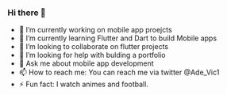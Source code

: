 ### Hi there 👋


- 🔭 I’m currently working on mobile app proejcts
- 🌱 I’m currently learning Flutter and Dart to build Mobile apps
- 👯 I’m looking to collaborate on flutter projects 
- 🤔 I’m looking for help with bulding a portfolio
- 💬 Ask me about mobile app development
- 📫 How to reach me: You can reach me via twitter @Ade_Vic1
- ⚡ Fun fact: I watch animes and football.

